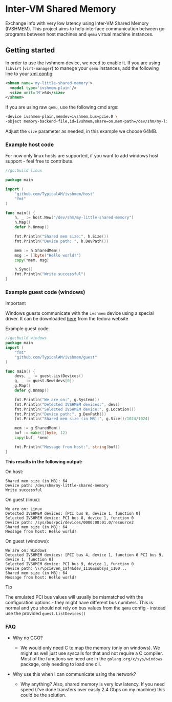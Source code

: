 # Inter-VM Shared Memory

Exchange info with very low latency using Inter-VM Shared Memory (IVSHMEM). This project aims to help interface communication between go programs between host machines and `qemu` virtual machine instances.

## Getting started

In order to use the ivshmem device, we need to enable it. If you are using `libvirt` (`virt-manager`) to manege your `qemu` instances, add the following line to your [xml config](https://libvirt.org/formatdomain.html#shared-memory-device):

```xml
<shmem name='my-little-shared-memory'>
  <model type='ivshmem-plain'/>
  <size unit='M'>64</size>
</shmem>
```

If you are using raw `qemu`, use the following cmd args:

```bash
-device ivshmem-plain,memdev=ivshmem,bus=pcie.0 \
-object memory-backend-file,id=ivshmem,share=on,mem-path=/dev/shm/my-little-shared-memory,size=64M
```

Adjust the `size` parameter as needed, in this example we choose 64MB. 

### Example host code

For now only linux hosts are supported, if you want to add windows host support - feel free to contribute.

```go
//go:build linux

package main

import (
	"github.com/TypicalAM/ivshmem/host"
	"fmt"
)

func main() {
	h, _ := host.New("/dev/shm/my-little-shared-memory")
	h.Map()
	defer h.Unmap()

	fmt.Println("Shared mem size:", h.Size())
	fmt.Println("Device path: ", h.DevPath())

	mem := h.SharedMem()
	msg := []byte("Hello world!")
	copy(*mem, msg)

	h.Sync()
	fmt.Println("Write successful")
}
```

### Example guest code (windows)

> [!IMPORTANT]
> Windows guests communicate with the `ivshmem` device using a special driver. It can be downloaded [here](https://fedorapeople.org/groups/virt/virtio-win/direct-downloads/upstream-virtio/) from the fedora website

Example guest code:

```go
//go:build windows
package main
import (
	"fmt"
	"github.com/TypicalAM/ivshmem/guest"
)

func main() {
	devs, _ := guest.ListDevices()
	g, _ := guest.New(devs[0])
	g.Map()
	defer g.Unmap()

	fmt.Println("We are on:", g.System())
	fmt.Println("Detected IVSHMEM devices:", devs)
	fmt.Println("Selected IVSHMEM device:", g.Location())
	fmt.Println("Device path:", g.DevPath())
	fmt.Println("Shared mem size (in MB):", g.Size()/1024/1024)

	mem := g.SharedMem()
	buf := make([]byte, 12)
	copy(buf, *mem)

	fmt.Println("Message from host:", string(buf))
}

```

**This results in the following output:**

On host:

```
Shared mem size (in MB): 64
Device path: /dev/shm/my-little-shared-memory
Write successful
```

On guest (linux):

```
We are on: Linux
Detected IVSHMEM devices: [PCI bus 8, device 1, function 0]
Selected IVSHMEM device: PCI bus 8, device 1, function 0
Device path: /sys/bus/pci/devices/0000:08:01.0/resource2
Shared mem size (in MB): 64
Message from host: Hello world!
```

On guest (windows):

```
We are on: Windows
Detected IVSHMEM devices: [PCI bus 4, device 1, function 0 PCI bus 9, device 1, function 0]
Selected IVSHMEM device: PCI bus 9, device 1, function 0
Device path: \\?\pci#ven_1af4&dev_1110&subsys_1100...
Shared mem size (in MB): 64
Message from host: Hello world!
```

> [!TIP]
> The emulated PCI bus values will usually be mismatched with the configuration options - they might have different bus numbers. This is normal and you should not rely on bus values from the `qemu` config - instead use the provided `guest.ListDevices()`

### FAQ

- Why no CGO?
  - We would only need C to map the memory (only on windows). We might as well just use syscalls for that and not require a C compiler. Most of the functions we need are in the `golang.org/x/sys/windows` package, only needing to load one dll.

- Why use this when I can communicate using the network?
  - Why anything? Also, shared memory is very low latency. If you need speed (I've done transfers over easily 2.4 Gbps on my machine) this could be the solution. 
